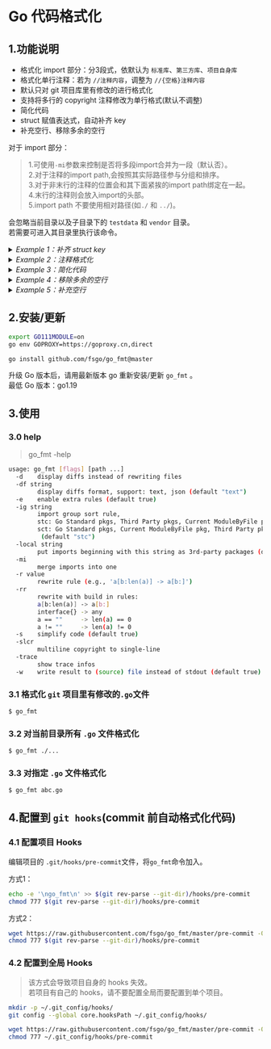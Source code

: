 # Go 代码格式化

## 1.功能说明
* 格式化 import 部分：分3段式，依默认为 `标准库`、`第三方库`、`项目自身库`
* 格式化单行注释：若为 `//注释内容`，调整为 `//{空格}注释内容`
* 默认只对 git 项目库里有修改的进行格式化
* 支持将多行的 copyright 注释修改为单行格式(默认不调整)
* 简化代码
* struct 赋值表达式，自动补齐 key
* 补充空行、移除多余的空行

对于 import 部分：
> 1.可使用`-mi`参数来控制是否将多段import合并为一段（默认否）。  
> 2.对于注释的import path,会按照其实际路径参与分组和排序。   
> 3.对于非末行的注释的位置会和其下面紧挨的import path绑定在一起。  
> 4.末行的注释则会放入import的头部。  
> 5.import path 不要使用相对路径(如`./` 和 `../`)。

会忽略当前目录以及子目录下的 `testdata` 和 `vendor` 目录。  
若需要可进入其目录里执行该命令。  


<details><summary><i>Example 1：补齐 struct key</i></summary>

``` diff
- u2 := User{"hello", 12}
+ u2 := User{Name: "hello", Age: 12}
```
</details>

<details><summary><i>Example 2：注释格式化</i></summary>

```diff
- //User 注释内容
+ // User 注释内容
type User struct{
```
</details>

<details><summary><i>Example 3：简化代码</i></summary>

```diff
- s[a:len(s)]
+ s[a:]

- for x, _ = range v {...}
+ for x = range v {...}

- for _ = range v {...}
+ for range v {...}
```
</details>

<details><summary><i>Example 4：移除多余的空行</i></summary>

1. 移除 struct 内部前后多余的空行：
```diff
type userfn91 struct{
-
	name string
-
}
```

2. 移除 func 内部前后多余的空行：
``` diff
fn1() {
-
	println("hello")
-
}

```

3. 空 func 变为一行：
```diff
- fn1() {
- }
+ fn1() {}
```
</details>

<details><summary><i>Example 5：补充空行</i></summary>
1. struct 有文档的字段添加换行：

```diff
type User1 struct {
	// on Name
	Name string
+
	// on Age
	Age int
}
```

2. 多个定义之间添加空行:

```diff
type (
	User1 struct {
		name string
	}
+
	User1 struct {
		name string
	}
)
```

</details>



## 2.安装/更新
```bash
export GO111MODULE=on
go env GOPROXY=https://goproxy.cn,direct

go install github.com/fsgo/go_fmt@master
```
升级 Go 版本后，请用最新版本 go 重新安装/更新 `go_fmt` 。  
最低 Go 版本：go1.19


## 3.使用

### 3.0 help
> go_fmt -help

```bash
usage: go_fmt [flags] [path ...]
  -d	display diffs instead of rewriting files
  -df string
    	display diffs format, support: text, json (default "text")
  -e	enable extra rules (default true)
  -ig string
    	import group sort rule,
    	stc: Go Standard pkgs, Third Party pkgs, Current ModuleByFile pkg
    	sct: Go Standard pkgs, Current ModuleByFile pkg, Third Party pkgs
    	 (default "stc")
  -local string
    	put imports beginning with this string as 3rd-party packages (default "auto")
  -mi
    	merge imports into one
  -r value
    	rewrite rule (e.g., 'a[b:len(a)] -> a[b:]')
  -rr
    	rewrite with build in rules:
    	a[b:len(a)] -> a[b:]
    	interface{} -> any
    	a == ""     -> len(a) == 0
    	a != ""     -> len(a) != 0
  -s	simplify code (default true)
  -slcr
    	multiline copyright to single-line
  -trace
    	show trace infos
  -w	write result to (source) file instead of stdout (default true)
```
### 3.1 格式化 `git` 项目里有修改的`.go`文件
```bash
$ go_fmt
```

### 3.2 对当前目录所有 `.go` 文件格式化
```bash
$ go_fmt ./...
```

### 3.3 对指定 `.go` 文件格式化
```bash
$ go_fmt abc.go
```

## 4.配置到 `git hooks`(commit 前自动格式化代码)

### 4.1 配置项目 Hooks
编辑项目的 `.git/hooks/pre-commit`文件，将`go_fmt`命令加入。

方式1：
```bash
echo -e '\ngo_fmt\n' >> $(git rev-parse --git-dir)/hooks/pre-commit
chmod 777 $(git rev-parse --git-dir)/hooks/pre-commit
```

方式2：
```bash
wget https://raw.githubusercontent.com/fsgo/go_fmt/master/pre-commit -O $(git rev-parse --git-dir)/hooks/pre-commit
chmod 777 $(git rev-parse --git-dir)/hooks/pre-commit
```

### 4.2 配置到全局 Hooks
> 该方式会导致项目自身的 hooks 失效。  
> 若项目有自己的 hooks，请不要配置全局而要配置到单个项目。
```bash
mkdir -p ~/.git_config/hooks/
git config --global core.hooksPath ~/.git_config/hooks/

wget https://raw.githubusercontent.com/fsgo/go_fmt/master/pre-commit -O ~/.git_config/hooks/pre-commit
chmod 777 ~/.git_config/hooks/pre-commit
```
